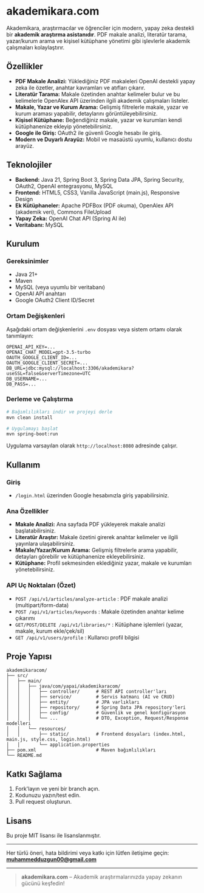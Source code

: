 # akademikara.com

Akademikara, araştırmacılar ve öğrenciler için modern, yapay zeka destekli bir **akademik araştırma asistanıdır**. PDF makale analizi, literatür tarama, yazar/kurum arama ve kişisel kütüphane yönetimi gibi işlevlerle akademik çalışmaları kolaylaştırır.

## Özellikler

- **PDF Makale Analizi:** Yüklediğiniz PDF makaleleri OpenAI destekli yapay zeka ile özetler, anahtar kavramları ve atıfları çıkarır.
- **Literatür Tarama:** Makale özetinden anahtar kelimeler bulur ve bu kelimelerle OpenAlex API üzerinden ilgili akademik çalışmaları listeler.
- **Makale, Yazar ve Kurum Arama:** Gelişmiş filtrelerle makale, yazar ve kurum araması yapabilir, detaylarını görüntüleyebilirsiniz.
- **Kişisel Kütüphane:** Beğendiğiniz makale, yazar ve kurumları kendi kütüphanenize ekleyip yönetebilirsiniz.
- **Google ile Giriş:** OAuth2 ile güvenli Google hesabı ile giriş.
- **Modern ve Duyarlı Arayüz:** Mobil ve masaüstü uyumlu, kullanıcı dostu arayüz.

## Teknolojiler

- **Backend:** Java 21, Spring Boot 3, Spring Data JPA, Spring Security, OAuth2, OpenAI entegrasyonu, MySQL
- **Frontend:** HTML5, CSS3, Vanilla JavaScript (main.js), Responsive Design
- **Ek Kütüphaneler:** Apache PDFBox (PDF okuma), OpenAlex API (akademik veri), Commons FileUpload
- **Yapay Zeka:** OpenAI Chat API (Spring AI ile)
- **Veritabanı:** MySQL

## Kurulum

### Gereksinimler

- Java 21+
- Maven
- MySQL (veya uyumlu bir veritabanı)
- OpenAI API anahtarı
- Google OAuth2 Client ID/Secret

### Ortam Değişkenleri

Aşağıdaki ortam değişkenlerini `.env` dosyası veya sistem ortamı olarak tanımlayın:

```
OPENAI_API_KEY=...
OPENAI_CHAT_MODEL=gpt-3.5-turbo
OAUTH_GOOGLE_CLIENT_ID=...
OAUTH_GOOGLE_CLIENT_SECRET=...
DB_URL=jdbc:mysql://localhost:3306/akademikara?useSSL=false&serverTimezone=UTC
DB_USERNAME=...
DB_PASS=...
```

### Derleme ve Çalıştırma

```bash
# Bağımlılıkları indir ve projeyi derle
mvn clean install

# Uygulamayı başlat
mvn spring-boot:run
```

Uygulama varsayılan olarak `http://localhost:8080` adresinde çalışır.

## Kullanım

### Giriş

- `/login.html` üzerinden Google hesabınızla giriş yapabilirsiniz.

### Ana Özellikler

- **Makale Analizi:** Ana sayfada PDF yükleyerek makale analizi başlatabilirsiniz.
- **Literatür Araştır:** Makale özetini girerek anahtar kelimeler ve ilgili yayınlara ulaşabilirsiniz.
- **Makale/Yazar/Kurum Arama:** Gelişmiş filtrelerle arama yapabilir, detayları görebilir ve kütüphanenize ekleyebilirsiniz.
- **Kütüphane:** Profil sekmesinden eklediğiniz yazar, makale ve kurumları yönetebilirsiniz.

### API Uç Noktaları (Özet)

- `POST /api/v1/articles/analyze-article` : PDF makale analizi (multipart/form-data)
- `POST /api/v1/articles/keywords` : Makale özetinden anahtar kelime çıkarımı
- `GET/POST/DELETE /api/v1/libraries/*` : Kütüphane işlemleri (yazar, makale, kurum ekle/çek/sil)
- `GET /api/v1/users/profile` : Kullanıcı profil bilgisi

## Proje Yapısı

```
akademikaracom/
├── src/
│   ├── main/
│   │   ├── java/com/yapai/akademikaracom/
│   │   │   ├── controller/      # REST API controller'ları
│   │   │   ├── service/         # Servis katmanı (AI ve CRUD)
│   │   │   ├── entity/          # JPA varlıkları
│   │   │   ├── repository/      # Spring Data JPA repository'leri
│   │   │   ├── config/          # Güvenlik ve genel konfigürasyon
│   │   │   └── ...              # DTO, Exception, Request/Response modelleri
│   │   └── resources/
│   │       ├── static/          # Frontend dosyaları (index.html, main.js, style.css, login.html)
│   │       └── application.properties
├── pom.xml                      # Maven bağımlılıkları
└── README.md
```

## Katkı Sağlama

1. Fork'layın ve yeni bir branch açın.
2. Kodunuzu yazın/test edin.
3. Pull request oluşturun.

## Lisans

Bu proje MIT lisansı ile lisanslanmıştır.

---

Her türlü öneri, hata bildirimi veya katkı için lütfen iletişime geçin: **muhammedduzgun00@gmail.com**

---

> **akademikara.com** – Akademik araştırmalarınızda yapay zekanın gücünü keşfedin! 